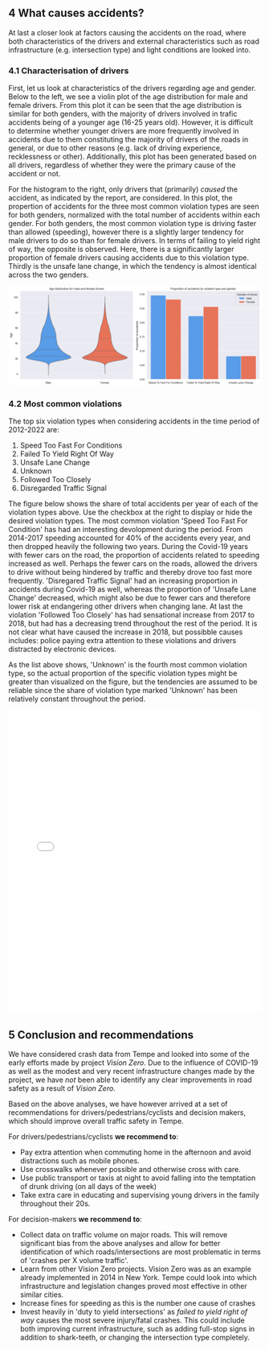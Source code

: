 ## 4 What causes accidents?
At last a closer look at factors causing the accidents on the road, where both characteristics of the drivers and external characteristics such as road infrastructure (e.g. intersection type) and light conditions are looked into. 

### 4.1 Characterisation of drivers
First, let us look at characteristics of the drivers regarding age and gender. Below to the left, we see a violin plot of the age distribution for male and female drivers. From this plot it can be seen that the age distribution is similar for both genders, with the majority of drivers involved in trafic accidents being of a younger age (16-25 years old). However, it is difficult to determine whether younger drivers are more frequently involved in accidents due to them constituting the majority of drivers of the roads in general, or due to other reasons (e.g. lack of driving experience, recklessness or other). Additionally, this plot has been generated based on all drivers, regardless of whether they were the primary cause of the accident or not.  

For the histogram to the right, only drivers that (primarily) *caused* the accident, as indicated by the report, are considered. In this plot, the propertion of accidents for the three most common violation types are seen for both genders, normalized with the total number of accidents within each gender. For both genders, the most common violation type is driving faster than allowed (speeding), however there is a slightly larger tendency for male drivers to do so than for female drivers. In terms of failing to yield right of way, the opposite is observed. Here, there is a significantly larger proportion of female drivers causing accidents due to this violation type. Thirdly is the unsafe lane change, in which the tendency is almost identical across the two genders. 

<style>
    .responsive-image {
        max-width: 100%;
        height: auto;
    }
</style>

<img src="assets/png/male-female-comparison-plot.png" class="responsive-image">

### 4.2 Most common violations

The top six violation types when considering accidents in the time period of 2012-2022 are:
1. Speed Too Fast For Conditions
2. Failed To Yield Right Of Way
3. Unsafe Lane Change
4. Unknown
5. Followed Too Closely
6. Disregarded Traffic Signal

The figure below shows the share of total accidents per year of each of the violation types above. Use the checkbox at the right to display or hide the desired violation types. The most common violation 'Speed Too Fast For Condition' has had an interesting devolopment during the period. From 2014-2017 speeding accounted for 40% of the accidents every year, and then dropped heavily the following two years. During the Covid-19 years with fewer cars on the road, the proportion of accidents related to speeding increased as well. Perhaps the fewer cars on the roads, allowed the drivers to drive without being hindered by traffic and thereby drove too fast more frequently. 'Disregared Traffic Signal' had an increasing proportion in accidents during Covid-19 as well, whereas the proportion of 'Unsafe Lane Change' decreased, which might also be due to fewer cars and therefore lower risk at endangering other drivers when changing lane. At last the violation 'Followed Too Closely' has had sensational increase from 2017 to 2018, but had has a decreasing trend throughout the rest of the period. It is not clear what have caused the increase in 2018, but possibble causes includes: police paying extra attention to these violations and drivers distracted by electronic devices.

As the list above shows, 'Unknown' is the fourth most common violation type, so the actual proportion of the specific violation types might be greater than visualized on the figure, but the tendencies are assumed to be reliable since the share of violation type marked 'Unknown' has been relatively constant throughout the period.

<iframe src="contents/ViolationType_interactive.html"
    sandbox="allow-same-origin allow-scripts"
    width="100%"
    height="600"
    scrolling="no"
    seamless="seamless"
    frameborder="0">
</iframe>

## 5 Conclusion and recommendations

We have considered crash data from Tempe and looked into some of the early efforts made by project _Vision Zero_. Due to the influence of COVID-19 as well as the modest and very recent infrastructure changes made by the project, we have _not_ been able to identify any clear improvements in road safety as a result of _Vision Zero_.

Based on the above analyses, we have however arrived at a set of recommendations for drivers/pedestrians/cyclists and decision makers, which should improve overall traffic safety in Tempe.

For drivers/pedestrians/cyclists **we recommend to**:
- Pay extra attention when commuting home in the afternoon and avoid distractions such as mobile phones.
- Use crosswalks whenever possible and otherwise cross with care.
- Use public transport or taxis at night to avoid falling into the temptation of drunk driving (on all days of the week)
- Take extra care in educating and supervising young drivers in the family throughout their 20s.


For decision-makers **we recommend to**:
- Collect data on traffic volume on major roads. This will remove significant bias from the above analyses and allow for better identification of which roads/intersections are most problematic in terms of 'crashes per X volume traffic'.
- Learn from other Vision Zero projects. Vision Zero was as an example already implemented in 2014 in New York. Tempe could look into which infrastructure and legislation changes proved most effective in other similar cities.
- Increase fines for speeding as this is the number one cause of crashes
- Invest heavily in 'duty to yield intersections' as _failed to yield right of way_ causes the most severe injury/fatal crashes. This could include both improving current infrastructure, such as adding full-stop signs in addition to shark-teeth, or changing the intersection type completely.